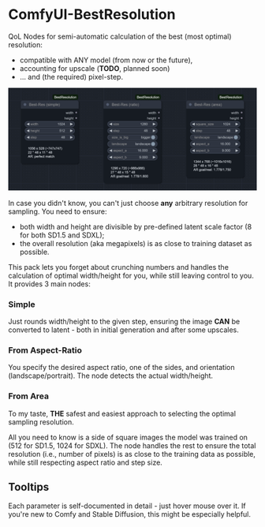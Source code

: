 # ComfyUI-BestResolution

QoL Nodes for semi-automatic calculation of the best (most optimal) resolution:
- compatible with ANY model (from now or the future),
- accounting for upscale (**TODO**, planned soon)
- ... and (the required) pixel-step.

![image](img/screenshot1.png)

In case you didn't know, you can't just choose **any** arbitrary resolution for sampling. You need to ensure:
- both width and height are divisible by pre-defined latent scale factor (8 for both SD1.5 and SDXL);  
- the overall resolution (aka megapixels) is as close to training dataset as possible.

This pack lets you forget about crunching numbers and handles the calculation of optimal width/height for you, while still leaving control to you. It provides 3 main nodes:

### Simple

Just rounds width/height to the given step, ensuring the image **CAN** be converted to latent - both in initial generation and after some upscales.

### From Aspect-Ratio

You specify the desired aspect ratio, one of the sides, and orientation (landscape/portrait). The node detects the actual width/height.

### From Area

To my taste, **THE** safest and easiest approach to selecting the optimal sampling resolution.

All you need to know is a side of square images the model was trained on (512 for SD1.5, 1024 for SDXL). The node handles the rest to ensure the total resolution (i.e., number of pixels) is as close to the training data as possible, while still respecting aspect ratio and step size.

## Tooltips

Each parameter is self-documented in detail - just hover mouse over it. If you're new to Comfy and Stable Diffusion, this might be especially helpful.
